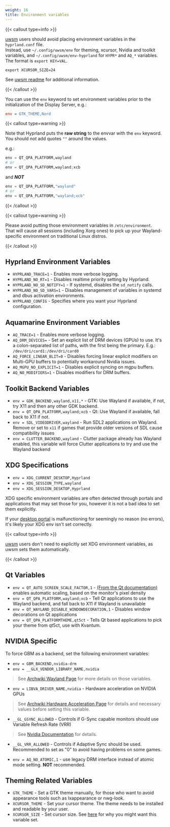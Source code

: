 ```yaml
---
weight: 16
title: Environment variables
---
```


{{< callout type=info >}}

[uwsm](../../Useful-Utilities/Systemd-start) users should avoid placing environment variables in the `hyprland.conf` file.  
Instead, use `~/.config/uwsm/env` for theming, xcursor, Nvidia and toolkit variables, and `~/.config/uwsm/env-hyprland` for `HYPR*` and `AQ_*` variables.  
The format is `export KEY=VAL`.

```plain
export XCURSOR_SIZE=24
```

See [uwsm readme](https://github.com/Vladimir-csp/uwsm?tab=readme-ov-file#4-environments-and-shell-profile) for additional information.

{{< /callout >}}

You can use the `env` keyword to set environment variables prior to the
initialization of the Display Server, e.g.:

```ini
env = GTK_THEME,Nord
```

{{< callout type=warning >}}

Note that Hyprland puts the **raw string** to the envvar with the `env` keyword.  
You should _not_ add quotes `""` around the values.

e.g.:

```py
env = QT_QPA_PLATFORM,wayland
# or
env = QT_QPA_PLATFORM,wayland;xcb
```

and _**NOT**_

```py
env = QT_QPA_PLATFORM,"wayland"
# or
env = QT_QPA_PLATFORM,"wayland;xcb"
```

{{< /callout >}}


{{< callout type=warning >}}

Please avoid putting those environment variables in `/etc/environment`.  
That will cause all sessions (including Xorg ones) to pick up your Wayland-specific
environment on traditional Linux distros.

{{< /callout >}}

## Hyprland Environment Variables

- `HYPRLAND_TRACE=1` - Enables more verbose logging.
- `HYPRLAND_NO_RT=1` - Disables realtime priority setting by Hyprland.
- `HYPRLAND_NO_SD_NOTIFY=1` - If systemd, disables the `sd_notify` calls.
- `HYPRLAND_NO_SD_VARS=1` - Disables management of variables in systemd and dbus activation environments.
- `HYPRLAND_CONFIG` - Specifies where you want your Hyprland configuration.

## Aquamarine Environment Variables <!-- ref https://github.com/hyprwm/aquamarine/blob/main/docs/env.md -->

- `AQ_TRACE=1` - Enables more verbose logging.
- `AQ_DRM_DEVICES=` - Set an explicit list of DRM devices (GPUs) to use. It's a colon-separated list of paths, with the first being the primary.
  E.g.: `/dev/dri/card1:/dev/dri/card0`
- `AQ_FORCE_LINEAR_BLIT=0` - Disables forcing linear explicit modifiers on Multi-GPU buffers to potentially workaround Nvidia issues.
- `AQ_MGPU_NO_EXPLICIT=1` - Disables explicit syncing on mgpu buffers.
- `AQ_NO_MODIFIERS=1` - Disables modifiers for DRM buffers.

## Toolkit Backend Variables

- `env = GDK_BACKEND,wayland,x11,*` - GTK: Use Wayland if available, if not, try X11 and  then any other GDK backend.
- `env = QT_QPA_PLATFORM,wayland;xcb` - Qt: Use Wayland if available, fall back to
  X11 if not.
- `env = SDL_VIDEODRIVER,wayland` - Run SDL2 applications on Wayland. Remove or set to
  `x11` if games that provide older versions of SDL cause compatibility issues
- `env = CLUTTER_BACKEND,wayland` - Clutter package already has Wayland enabled, this
  variable will force Clutter applications to try and use the Wayland backend

## XDG Specifications

- `env = XDG_CURRENT_DESKTOP,Hyprland`
- `env = XDG_SESSION_TYPE,wayland`
- `env = XDG_SESSION_DESKTOP,Hyprland`

XDG specific environment variables are often detected through portals and
applications that may set those for you, however it is not a bad idea to set
them explicitly.

If your [desktop portal](https://wiki.archlinux.org/title/XDG_Desktop_Portal) is malfunctioning for seemingly
no reason (no errors), it's likely your XDG env isn't set correctly.

 {{< callout type=info >}}
 
 [uwsm](../../Useful-Utilities/Systemd-start) users don't need to explicitly set XDG environment variables, as uwsm sets them automatically.

 {{< /callout >}}

## Qt Variables

- `env = QT_AUTO_SCREEN_SCALE_FACTOR,1` -
  [(From the Qt documentation)](https://doc.qt.io/qt-5/highdpi.html) enables
  automatic scaling, based on the monitor's pixel density
- `env = QT_QPA_PLATFORM,wayland;xcb` - Tell Qt applications to use the Wayland
  backend, and fall back to X11 if Wayland is unavailable
- `env = QT_WAYLAND_DISABLE_WINDOWDECORATION,1` - Disables window decorations on Qt
  applications
- `env = QT_QPA_PLATFORMTHEME,qt5ct` - Tells Qt based applications to pick your theme
  from qt5ct, use with Kvantum.

## NVIDIA Specific

To force GBM as a backend, set the following environment variables:

- `env = GBM_BACKEND,nvidia-drm`
- `env = __GLX_VENDOR_LIBRARY_NAME,nvidia`

> See
> [Archwiki Wayland Page](https://wiki.archlinux.org/title/Wayland#Requirements)
> for more details on those variables.

- `env = LIBVA_DRIVER_NAME,nvidia` - Hardware acceleration on NVIDIA GPUs

> See
> [Archwiki Hardware Acceleration Page](https://wiki.archlinux.org/title/Hardware_video_acceleration)
> for details and necessary values before setting this variable.

- `__GL_GSYNC_ALLOWED` - Controls if G-Sync capable monitors should use Variable
  Refresh Rate (VRR)

> See
> [Nvidia Documentation](https://download.nvidia.com/XFree86/Linux-32bit-ARM/375.26/README/openglenvvariables.html)
> for details.

- `__GL_VRR_ALLOWED` - Controls if Adaptive Sync should be used. Recommended to
  set as "0" to avoid having problems on some games.

- `env = AQ_NO_ATOMIC,1` - use legacy DRM interface instead of atomic mode
  setting. **NOT** recommended.

## Theming Related Variables

- `GTK_THEME` - Set a GTK theme manually, for those who want to avoid appearance
  tools such as lxappearance or nwg-look.
- `XCURSOR_THEME` - Set your cursor theme. The theme needs to be installed and
  readable by your user.
- `XCURSOR_SIZE` - Set cursor size. See [here](../../FAQ/) for why you might
  want this variable set.
